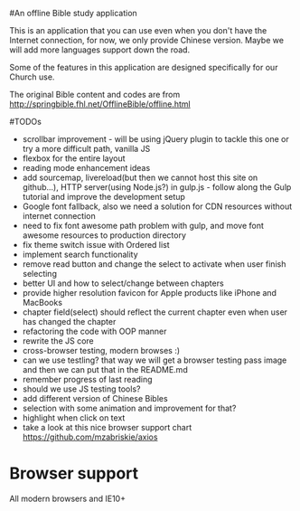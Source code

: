 #An offline Bible study application

This is an application that you can use even when you don't have the Internet connection, for now, we only provide Chinese version. Maybe we will add more languages support down the road.

Some of the features in this application are designed specifically for our Church use.

The original Bible content and codes are from http://springbible.fhl.net/OfflineBible/offline.html


#TODOs
- scrollbar improvement - will be using jQuery plugin to tackle this one or try a more difficult path, vanilla JS
- flexbox for the entire layout
- reading mode enhancement ideas
- add sourcemap, livereload(but then we cannot host this site on github...), HTTP server(using Node.js?) in gulp.js - follow along the Gulp tutorial and improve the development setup
- Google font fallback, also we need a solution for CDN resources without internet connection
- need to fix font awesome path problem with gulp, and move font awesome resources to production directory
- fix theme switch issue with Ordered list
- implement search functionality
- remove read button and change the select to activate when user finish selecting
- better UI and how to select/change between chapters
- provide higher resolution favicon for Apple products like iPhone and MacBooks
- chapter field(select) should reflect the current chapter even when user has changed the chapter
- refactoring the code with OOP manner
- rewrite the JS core
- cross-browser testing, modern browses :)
- can we use testling? that way we will get a browser testing pass image and then we can put that in the README.md
- remember progress of last reading
- should we use JS testing tools?
- add different version of Chinese Bibles
- selection with some animation and improvement for that? 
- highlight when click on text
- take a look at this nice browser support chart https://github.com/mzabriskie/axios

# Browser support
All modern browsers and IE10+
